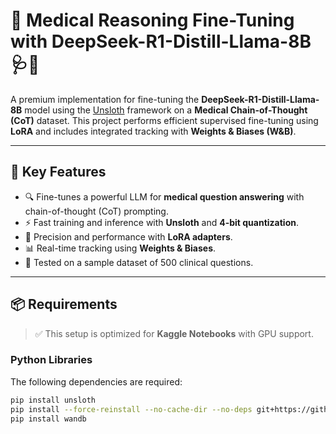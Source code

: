 # 🧠 Medical Reasoning Fine-Tuning with DeepSeek-R1-Distill-Llama-8B 🩺🚀

A premium implementation for fine-tuning the **DeepSeek-R1-Distill-Llama-8B** model using the [Unsloth](https://github.com/unslothai/unsloth) framework on a **Medical Chain-of-Thought (CoT)** dataset. This project performs efficient supervised fine-tuning using **LoRA** and includes integrated tracking with **Weights & Biases (W&B)**.

---

## 🚀 Key Features

- 🔍 Fine-tunes a powerful LLM for **medical question answering** with chain-of-thought (CoT) prompting.
- ⚡ Fast training and inference with **Unsloth** and **4-bit quantization**.
- 🎯 Precision and performance with **LoRA adapters**.
- 📊 Real-time tracking using **Weights & Biases**.
- 🧪 Tested on a sample dataset of 500 clinical questions.

---

## 📦 Requirements

> ✅ This setup is optimized for **Kaggle Notebooks** with GPU support.

### Python Libraries

The following dependencies are required:

```bash
pip install unsloth
pip install --force-reinstall --no-cache-dir --no-deps git+https://github.com/unslothai/unsloth.git
pip install wandb
